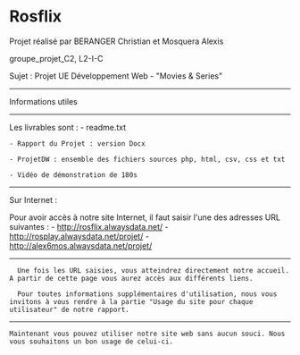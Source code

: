 # Rosflix
Projet réalisé par BERANGER Christian et Mosquera Alexis

groupe_projet_C2, L2-I-C

Sujet : Projet UE Développement Web - "Movies & Series"

--------------------------------

Informations utiles

--------------------------------

Les livrables sont :
	- readme.txt

	- Rapport du Projet : version Docx

	- ProjetDW : ensemble des fichiers sources php, html, csv, css et txt

	- Vidéo de démonstration de 180s

--------------------------------

Sur Internet :

Pour avoir accès à notre site Internet, il faut saisir l'une des adresses URL suivantes :
	- http://rosflix.alwaysdata.net/
	- http://rosplay.alwaysdata.net/projet/
	- http://alex6mos.alwaysdata.net/projet/ 

--------------------------------

      Une fois les URL saisies, vous atteindrez directement notre accueil. A partir de cette page vous aurez accès aux différents liens.
 
      Pour toutes informations supplémentaires d'utilisation, nous vous invitons à vous rendre à la partie "Usage du site pour chaque utilisateur" de notre rapport.

--------------------------------

	Maintenant vous pouvez utiliser notre site web sans aucun souci. Nous vous souhaitons un bon usage de celui-ci.
